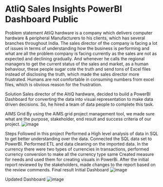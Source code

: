 # AtliQ Sales Insights PowerBI Dashboard Public
Problem statement
AtliQ hardware is a company which delivers computer hardware & peripheral Manufacturers to his clients, which has several branches throughout India. The sales director of the company is facing a lot of issues in terms of understanding how the business is performing and what are all the problem company is facing currently as the sales are not as expected and declining gradually. And whenever he calls the regional managers to get the current status of the sales and market, as a human behaviour, these people sugar cote the truth and send tons of Excel files instead of disclosing the truth, which made the sales director more frustrated. Humans are not comfortable in consuming numbers from excel files, which is obvious reason for the frustration.

Solution
Sales director of the AltiQ hardware, decided to build a PowerBI Dashboard for converting the data into visual representation to make data driven decisions. So, he hired a team of data people to complete this task.

AIMS Grid
By using the AIMS grid project management tool, we made sure what are the purpose, stakeholder, end result and success criteria of our project.
![image](https://github.com/user-attachments/assets/3e6bca97-1b0a-43a7-9ecb-c7a23873558c)



Steps Followed in this project
Performed a High level analysis of data in SQL to get better understanding over the data.
Connected the SQL data set to PowerBI.
Performed ETL and data cleaning on the imported data.
In the currency there were two types of currencies in transactions, performed currency conversion to make all the currency type same
Created measure for needs and used them for creating visuals in PowerBi.
After the initial report reviewed by the stakeholders, made changes to the report based on the review commends.
Final result
Initial Dashboard
![image](https://github.com/user-attachments/assets/e36e3a04-4e80-42e7-bc47-5e96aa52de63)


Updated Dashboard
![image](https://github.com/user-attachments/assets/23734df3-223e-41eb-849e-4c0f18e668a4)
